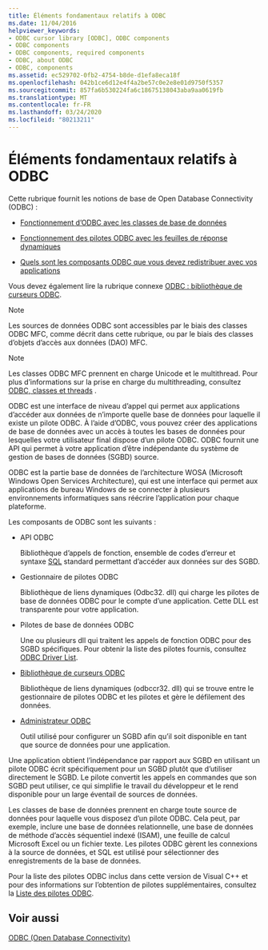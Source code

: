 ```yaml
---
title: Éléments fondamentaux relatifs à ODBC
ms.date: 11/04/2016
helpviewer_keywords:
- ODBC cursor library [ODBC], ODBC components
- ODBC components
- ODBC components, required components
- ODBC, about ODBC
- ODBC, components
ms.assetid: ec529702-0fb2-4754-b8de-d1efa8eca18f
ms.openlocfilehash: 042b1ce6d12e4f4a2be57c0e2e8e01d9750f5357
ms.sourcegitcommit: 857fa6b530224fa6c18675138043aba9aa0619fb
ms.translationtype: MT
ms.contentlocale: fr-FR
ms.lasthandoff: 03/24/2020
ms.locfileid: "80213211"
---
```

# <a name="odbc-basics"></a>Éléments fondamentaux relatifs à ODBC

Cette rubrique fournit les notions de base de Open Database Connectivity (ODBC) :

- [Fonctionnement d’ODBC avec les classes de base de données](../../data/odbc/odbc-and-the-database-classes.md)

- [Fonctionnement des pilotes ODBC avec les feuilles de réponse dynamiques](../../data/odbc/odbc-driver-requirements-for-dynasets.md)

- [Quels sont les composants ODBC que vous devez redistribuer avec vos applications](../../data/odbc/redistributing-odbc-components-to-your-customers.md)

Vous devez également lire la rubrique connexe [ODBC : bibliothèque de curseurs ODBC](../../data/odbc/odbc-the-odbc-cursor-library.md).

> [!NOTE]
> Les sources de données ODBC sont accessibles par le biais des classes ODBC MFC, comme décrit dans cette rubrique, ou par le biais des classes d’objets d’accès aux données (DAO) MFC.

> [!NOTE]
> Les classes ODBC MFC prennent en charge Unicode et le multithread. Pour plus d’informations sur la prise en charge du multithreading, consultez [ODBC, classes et threads](../../data/odbc/odbc-classes-and-threads.md) .

ODBC est une interface de niveau d’appel qui permet aux applications d’accéder aux données de n’importe quelle base de données pour laquelle il existe un pilote ODBC. À l’aide d’ODBC, vous pouvez créer des applications de base de données avec un accès à toutes les bases de données pour lesquelles votre utilisateur final dispose d’un pilote ODBC. ODBC fournit une API qui permet à votre application d’être indépendante du système de gestion de bases de données (SGBD) source.

ODBC est la partie base de données de l’architecture WOSA (Microsoft Windows Open Services Architecture), qui est une interface qui permet aux applications de bureau Windows de se connecter à plusieurs environnements informatiques sans réécrire l’application pour chaque plateforme.

Les composants de ODBC sont les suivants :

- API ODBC

   Bibliothèque d’appels de fonction, ensemble de codes d’erreur et syntaxe [SQL](../../data/odbc/sql.md) standard permettant d’accéder aux données sur des SGBD.

- Gestionnaire de pilotes ODBC

   Bibliothèque de liens dynamiques (Odbc32. dll) qui charge les pilotes de base de données ODBC pour le compte d’une application. Cette DLL est transparente pour votre application.

- Pilotes de base de données ODBC

   Une ou plusieurs dll qui traitent les appels de fonction ODBC pour des SGBD spécifiques. Pour obtenir la liste des pilotes fournis, consultez [ODBC Driver List](../../data/odbc/odbc-driver-list.md).

- [Bibliothèque de curseurs ODBC](../../data/odbc/odbc-the-odbc-cursor-library.md)

   Bibliothèque de liens dynamiques (odbccr32. dll) qui se trouve entre le gestionnaire de pilotes ODBC et les pilotes et gère le défilement des données.

- [Administrateur ODBC](../../data/odbc/odbc-administrator.md)

   Outil utilisé pour configurer un SGBD afin qu’il soit disponible en tant que source de données pour une application.

Une application obtient l’indépendance par rapport aux SGBD en utilisant un pilote ODBC écrit spécifiquement pour un SGBD plutôt que d’utiliser directement le SGBD. Le pilote convertit les appels en commandes que son SGBD peut utiliser, ce qui simplifie le travail du développeur et le rend disponible pour un large éventail de sources de données.

Les classes de base de données prennent en charge toute source de données pour laquelle vous disposez d’un pilote ODBC. Cela peut, par exemple, inclure une base de données relationnelle, une base de données de méthode d’accès séquentiel indexé (ISAM), une feuille de calcul Microsoft Excel ou un fichier texte. Les pilotes ODBC gèrent les connexions à la source de données, et SQL est utilisé pour sélectionner des enregistrements de la base de données.

Pour la liste des pilotes ODBC inclus dans cette version de Visual C++ et pour des informations sur l’obtention de pilotes supplémentaires, consultez la [Liste des pilotes ODBC](../../data/odbc/odbc-driver-list.md).

## <a name="see-also"></a>Voir aussi

[ODBC (Open Database Connectivity)](../../data/odbc/open-database-connectivity-odbc.md)
